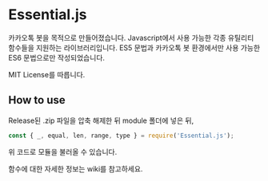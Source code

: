 # Essential.js

카카오톡 봇을 목적으로 만들어졌습니다.
Javascript에서 사용 가능한 각종 유틸리티 함수들을 지원하는 라이브러리입니다.
ES5 문법과 카카오톡 봇 환경에서만 사용 가능한 ES6 문법으로만 작성되었습니다.

MIT License를 따릅니다.

## How to use

Release된 .zip 파일을 압축 해제한 뒤 module 폴더에 넣은 뒤,
```js
const { _, equal, len, range, type } = require('Essential.js');
```
위 코드로 모듈을 불러올 수 있습니다.

함수에 대한 자세한 정보는 wiki를 참고하세요.
